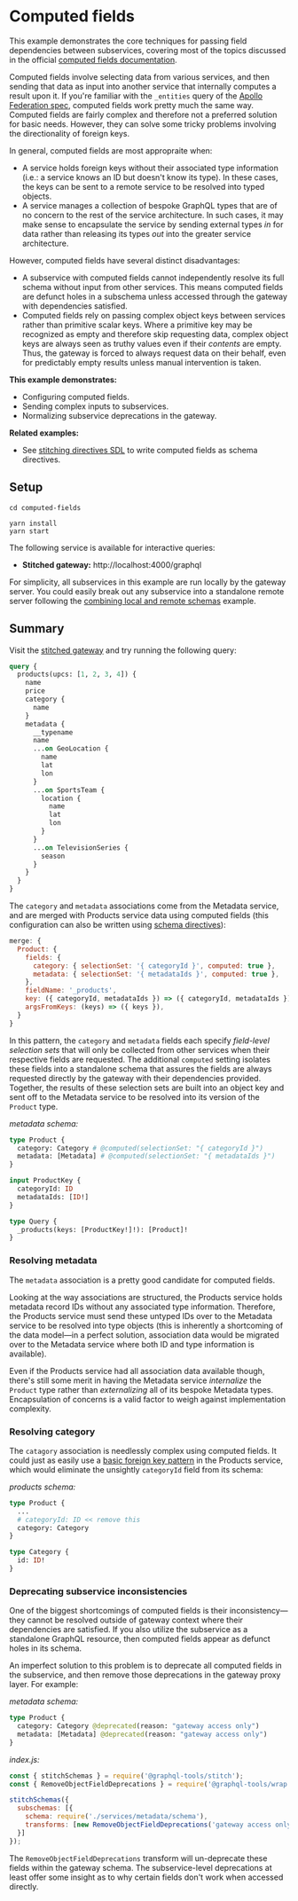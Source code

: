 # Computed fields

This example demonstrates the core techniques for passing field dependencies between subservices, covering most of the topics discussed in the official [computed fields documentation](https://www.graphql-tools.com/docs/stitch-type-merging#computed-fields).

Computed fields involve selecting data from various services, and then sending that data as input into another service that internally computes a result upon it. If you're familiar with the `_entities` query of the [Apollo Federation spec](https://www.apollographql.com/docs/federation/federation-spec/#query_entities), computed fields work pretty much the same way. Computed fields are fairly complex and therefore not a preferred solution for basic needs. However, they can solve some tricky problems involving the directionality of foreign keys.

In general, computed fields are most appropraite when:

- A service holds foreign keys without their associated type information (i.e.: a service knows an ID but doesn't know its type). In these cases, the keys can be sent to a remote service to be resolved into typed objects.
- A service manages a collection of bespoke GraphQL types that are of no concern to the rest of the service architecture. In such cases, it may make sense to encapsulate the service by sending external types _in_ for data rather than releasing its types _out_ into the greater service architecture.

However, computed fields have several distinct disadvantages:

- A subservice with computed fields cannot independently resolve its full schema without input from other services. This means computed fields are defunct holes in a subschema unless accessed through the gateway with dependencies satisfied.
- Computed fields rely on passing complex object keys between services rather than primitive scalar keys. Where a primitive key may be recognized as empty and therefore skip requesting data, complex object keys are always seen as truthy values even if their _contents_ are empty. Thus, the gateway is forced to always request data on their behalf, even for predictably empty results unless manual intervention is taken.

**This example demonstrates:**

- Configuring computed fields.
- Sending complex inputs to subservices.
- Normalizing subservice deprecations in the gateway.

**Related examples:**

- See [stitching directives SDL](../stitching-directives-sdl) to write computed fields as schema directives.

## Setup

```shell
cd computed-fields

yarn install
yarn start
```

The following service is available for interactive queries:

- **Stitched gateway:** http://localhost:4000/graphql

For simplicity, all subservices in this example are run locally by the gateway server. You could easily break out any subservice into a standalone remote server following the [combining local and remote schemas](../combining-local-and-remote-schemas) example.

## Summary

Visit the [stitched gateway](http://localhost:4000/graphql) and try running the following query:

```graphql
query {
  products(upcs: [1, 2, 3, 4]) {
    name
    price
    category {
      name
    }
    metadata {
      __typename
      name
      ...on GeoLocation {
        name
        lat
        lon
      }
      ...on SportsTeam {
        location {
          name
          lat
          lon
        }
      }
      ...on TelevisionSeries {
        season
      }
    }
  }
}
```

The `category` and `metadata` associations come from the Metadata service, and are merged with Products service data using computed fields (this configuration can also be written using [schema directives](../stitching-directives-sdl)):

```js
merge: {
  Product: {
    fields: {
      category: { selectionSet: '{ categoryId }', computed: true },
      metadata: { selectionSet: '{ metadataIds }', computed: true },
    },
    fieldName: '_products',
    key: ({ categoryId, metadataIds }) => ({ categoryId, metadataIds }),
    argsFromKeys: (keys) => ({ keys }),
  }
}
```

In this pattern, the `category` and `metadata` fields each specify _field-level selection sets_ that will only be collected from other services when their respective fields are requested. The additional `computed` setting isolates these fields into a standalone schema that assures the fields are always requested directly by the gateway with their dependencies provided. Together, the results of these selection sets are built into an object key and sent off to the Metadata service to be resolved into its version of the `Product` type.

_metadata schema:_

```graphql
type Product {
  category: Category # @computed(selectionSet: "{ categoryId }")
  metadata: [Metadata] # @computed(selectionSet: "{ metadataIds }")
}

input ProductKey {
  categoryId: ID
  metadataIds: [ID!]
}

type Query {
  _products(keys: [ProductKey!]!): [Product]!
}
```

### Resolving metadata

The `metadata` association is a pretty good candidate for computed fields.

Looking at the way associations are structured, the Products service holds metadata record IDs without any associated type information. Therefore, the Products service must send these untyped IDs over to the Metadata service to be resolved into type objects (this is inherently a shortcoming of the data model&mdash;in a perfect solution, association data would be migrated over to the Metadata service where both ID and type information is available).

Even if the Products service had all association data available though, there's still some merit in having the Metadata service _internalize_ the `Product` type rather than _externalizing_ all of its bespoke Metadata types. Encapsulation of concerns is a valid factor to weigh against implementation complexity.

### Resolving category

The `catagory` association is needlessly complex using computed fields. It could just as easily use a [basic foreign key pattern](../type-merging-single-records) in the Products service, which would eliminate the unsightly `categoryId` field from its schema:

_products schema:_

```graphql
type Product {
  ...
  # categoryId: ID << remove this
  category: Category
}

type Category {
  id: ID!
}
```

### Deprecating subservice inconsistencies

One of the biggest shortcomings of computed fields is their inconsistency&mdash;they cannot be resolved outside of gateway context where their dependencies are satisfied. If you also utilize the subservice as a standalone GraphQL resource, then computed fields appear as defunct holes in its schema.

An imperfect solution to this problem is to deprecate all computed fields in the subservice, and then remove those deprecations in the gateway proxy layer. For example:

_metadata schema:_

```graphql
type Product {
  category: Category @deprecated(reason: "gateway access only")
  metadata: [Metadata] @deprecated(reason: "gateway access only")
}
```

_index.js:_

```js
const { stitchSchemas } = require('@graphql-tools/stitch');
const { RemoveObjectFieldDeprecations } = require('@graphql-tools/wrap');

stitchSchemas({
  subschemas: [{
    schema: require('./services/metadata/schema'),
    transforms: [new RemoveObjectFieldDeprecations('gateway access only')],
  }]
});
```

The `RemoveObjectFieldDeprecations` transform will un-deprecate these fields within the gateway schema. The subservice-level deprecations at least offer some insight as to why certain fields don't work when accessed directly.
